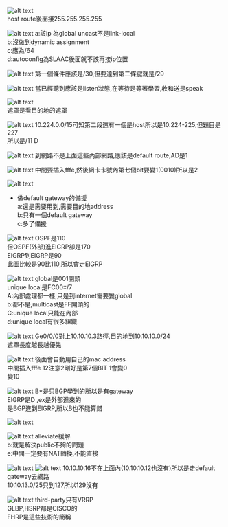 ![alt text](image.png)  
host route後面接255.255.255.255  

























![alt text](image-1.png)
a:該ip 為global uncast不是link-local  
b:沒做到dynamic assignment   
c:應為/64  
d:autoconfig為SLAAC後面就不該再接ip位置 
























![alt text](image-2.png)
第一個條件應該是/30,但要達到第二條鍵就是/29  


























![alt text](image-3.png)
當已經聽到應該是listen狀態,在等待是等著學習,收和送是speak  

























![alt text](image-4.png)  
遮罩是看目的地的遮罩  


























![alt text](image-5.png)
10.224.0.0/15可知第二段還有一個是host所以是10.224-225,但題目是227  
所以是/11  D  
























![alt text](image-6.png)
到網路不是上面這些內部網路,應該是default route,AD是1  























![alt text](image-7.png)
中間要插入fffe,然後網卡卡號內第七個bit要變1(0010)所以是2  

























![alt text](image-8.png)
+ 做default gateway的備援  
a:還是需要用到,需要目的地address  
b:只有一個default gateway   
c:多了備援  























![alt text](image-9.png)
OSPF是110  
但OSPF(外部)進EIGRP卻是170  
EIGRP到EIGRP是90  
此圖比較是90比110,所以會走EIGRP  
























![alt text](image-10.png)
global是001開頭  
unique local是FC00::/7  
A:內部處理都一樣,只是到internet需要變global  
b:都不是,multicast是FF開頭的  
C:unique local只能在內部  
d:unique local有很多組織  




























![alt text](image-11.png)
Ge0/0/0對上10.10.10.3路徑,目的地到10.10.10.0/24  
遮罩長度越長越優先  





















![alt text](image-12.png)
後面會自動用自己的mac address  
中間插入fffe 
12注意2剛好是第7個BIT 1會變0  
變10  























![alt text](image-13.png)
B*是只BGP學到的所以是有gateway  
EIGRP是D ,ex是外部進來的  
是BGP進到EIGRP,所以B也不能算錯  


































![alt text](image-14.png)  




























![alt text](image-15.png)
alleviate緩解  
b:就是解決public不夠的問題    
e:中間一定要有NAT轉換,不能直接  



























![alt text](image-17.png)
![alt text](image-16.png)
10.10.10.16不在上面內(10.10.10.12也沒有)所以是走default gateway去網路  
10.10.13.0/25只到127所以129沒有  
  




























![alt text](image-18.png)
third-party只有VRRP   
GLBP,HSRP都是CISCO的  
FHRP是這些技術的簡稱  


